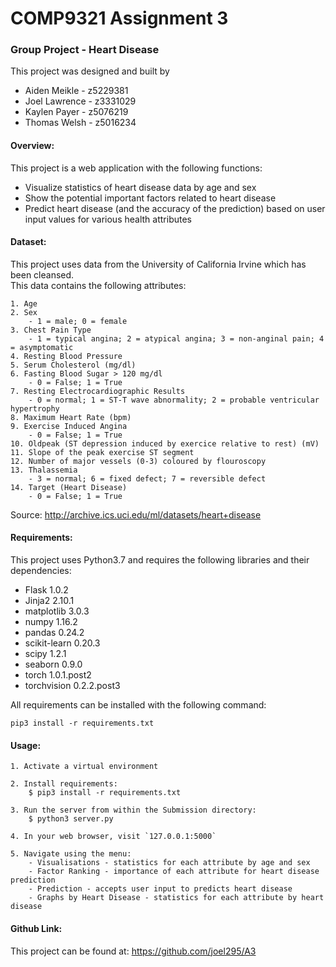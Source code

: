 # COMP9321 Assignment 3

### Group Project - Heart Disease

This project was designed and built by
- Aiden Meikle - z5229381
- Joel Lawrence - z3331029
- Kaylen Payer - z5076219
- Thomas Welsh - z5016234

#### Overview:

This project is a web application with the following functions:
- Visualize statistics of heart disease data by age and sex
- Show the potential important factors related to heart disease
- Predict heart disease (and the accuracy of the prediction) based on user input values for various health attributes

#### Dataset:

This project uses data from the University of California Irvine which has been cleansed.  
This data contains the following attributes:
```
1. Age
2. Sex
    - 1 = male; 0 = female
3. Chest Pain Type
    - 1 = typical angina; 2 = atypical angina; 3 = non-anginal pain; 4 = asymptomatic
4. Resting Blood Pressure
5. Serum Cholesterol (mg/dl)
6. Fasting Blood Sugar > 120 mg/dl
    - 0 = False; 1 = True
7. Resting Electrocardiographic Results
    - 0 = normal; 1 = ST-T wave abnormality; 2 = probable ventricular hypertrophy
8. Maximum Heart Rate (bpm)
9. Exercise Induced Angina
    - 0 = False; 1 = True
10. Oldpeak (ST depression induced by exercice relative to rest) (mV)
11. Slope of the peak exercise ST segment
12. Number of major vessels (0-3) coloured by flouroscopy
13. Thalassemia
    - 3 = normal; 6 = fixed defect; 7 = reversible defect
14. Target (Heart Disease)
    - 0 = False; 1 = True
```

Source: http://archive.ics.uci.edu/ml/datasets/heart+disease

#### Requirements:

This project uses Python3.7 and requires the following libraries and their dependencies:

- Flask 1.0.2
- Jinja2 2.10.1
- matplotlib 3.0.3
- numpy 1.16.2
- pandas 0.24.2
- scikit-learn 0.20.3
- scipy 1.2.1
- seaborn 0.9.0
- torch 1.0.1.post2
- torchvision 0.2.2.post3

All requirements can be installed with the following command:

`pip3 install -r requirements.txt`

#### Usage:

```
1. Activate a virtual environment

2. Install requirements:  
    $ pip3 install -r requirements.txt

3. Run the server from within the Submission directory:   
    $ python3 server.py

4. In your web browser, visit `127.0.0.1:5000`

5. Navigate using the menu:
    - Visualisations - statistics for each attribute by age and sex
    - Factor Ranking - importance of each attribute for heart disease prediction
    - Prediction - accepts user input to predicts heart disease
    - Graphs by Heart Disease - statistics for each attribute by heart disease
```

#### Github Link:

This project can be found at: https://github.com/joel295/A3
